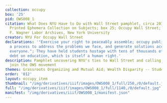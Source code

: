 ```yaml
---
collection: occupy
box: '25'
pid: OWS008_1
citation: What Does NYU Have to Do with Wall Street pamphlet, circa 2011-2012;  PE.029
  Printed Ephemera Collection on Subjects; box 25; Occupy Wall Street; Tamiment Library/Robert
  F. Wagner Labor Archives, New York University
creator: NYU For Occupy Wall Street
declarations: '"Exercise your right to peaceably assemble; occupy public space;  create
  a process to address the problems we face, and generate solutions accessible to
  everyone."; They have held students hostage with tens of thousands of dollars of
  debt on education, which is itself a human right.'
description: Pamphlet uncovering NYU's ties to Wall Street and calling students to
  join the OWS movement
themes: Grassroots Organizing and Mutual Aid; Wealth Disparity -- Student debt
order: '012'
layout: occupy_item
thumbnail: "/img/derivatives/iiif/images/OWS008_1/full/250,/0/default.jpg"
full: "/img/derivatives/iiif/images/OWS008_1/full/1140,/0/default.jpg"
manifest: "/img/derivatives/iiif/OWS008_1/manifest.json"
---
```

